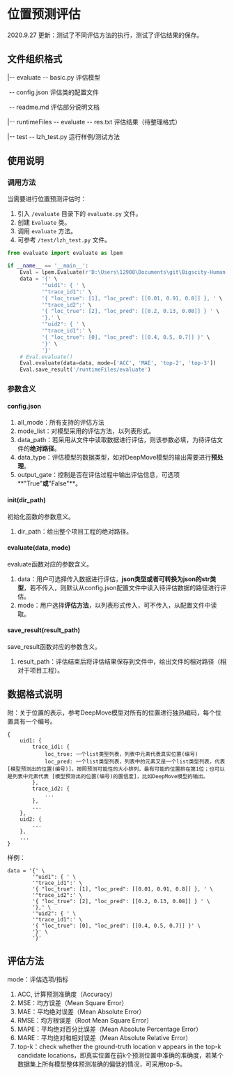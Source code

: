 # 位置预测评估

2020.9.27 更新：测试了不同评估方法的执行，测试了评估结果的保存。

## 文件组织格式

|-- evaluate -- basic.py 评估模型

​					  -- config.json 评估类的配置文件

​					  -- readme.md 评估部分说明文档

|-- runtimeFiles -- evaluate -- res.txt 评估结果（待整理格式）

|-- test -- lzh_test.py	运行样例/测试方法

## 使用说明

### 调用方法

当需要进行位置预测评估时：

1. 引入 `/evaluate` 目录下的 `evaluate.py` 文件。
2. 创建 `Evaluate` 类。
3. 调用 `evaluate` 方法。
4. 可参考 `/test/lzh_test.py` 文件。

```python
from evaluate import evaluate as lpem

if __name__ == '__main__':
    Eval = lpem.Evaluate(r'D:\Users\12908\Documents\git\Bigscity-Human-Mobility-Prediction-Toolkit')
    data = '{' \
           '"uid1": { ' \
           '"trace_id1":' \
           '{ "loc_true": [1], "loc_pred": [[0.01, 0.91, 0.8]] }, ' \
           '"trace_id2":' \
           '{ "loc_true": [2], "loc_pred": [[0.2, 0.13, 0.08]] } ' \
           '},' \
           '"uid2": { ' \
           '"trace_id1":' \
           '{ "loc_true": [0], "loc_pred": [[0.4, 0.5, 0.7]] }' \
           '}' \
           '}'
    # Eval.evaluate()
    Eval.evaluate(data=data, mode=['ACC', 'MAE', 'top-2', 'top-3'])
    Eval.save_result('/runtimeFiles/evaluate')
```

### 参数含义

#### config.json

1. all_mode：所有支持的评估方法
2. mode_list：对模型采用的评估方法，以列表形式。
3. data_path：若采用从文件中读取数据进行评估，则该参数必填，为待评估文件的**绝对路径**。
4. data_type：评估模型的数据类型，如对DeepMove模型的输出需要进行**预处理**。
5. output_gate：控制是否在评估过程中输出评估信息，可选项**"True"**或**"False"**。

#### __init__(dir_path)

初始化函数的参数意义。

1. dir_path：给出整个项目工程的绝对路径。

#### evaluate(data, mode)

evaluate函数对应的参数含义。

1. data：用户可选择传入数据进行评估，**json类型或者可转换为json的str类型**，若不传入，则默认从config.json配置文件中读入待评估数据的路径进行评估。
2. mode：用户选择**评估方法**，以列表形式传入，可不传入，从配置文件中读取。

#### save_result(result_path)

save_result函数对应的参数含义。

1. result_path：评估结束后将评估结果保存到文件中，给出文件的相对路径（相对于项目工程）。

## 数据格式说明

附：关于位置的表示，参考DeepMove模型对所有的位置进行独热编码，每个位置具有一个编号。

```
{
	uid1: {
		trace_id1: {
			loc_true: 一个list类型列表，列表中元素代表真实位置(编号)
			loc_pred: 一个list类型列表，列表中的元素又是一个list类型列表，代表 [模型预测出的位置(编号)]。按照预测可能性的大小排列，最有可能的位置排在第1位；也可以是列表中元素代表 [模型预测出的位置(编号)的置信度]，比如DeepMove模型的输出。
		},
		trace_id2: {
			...
		},
		...
	},
	uid2: {
		...
	},
	...
}
```

样例：

```
data = '{' \
        '"uid1": { ' \
        '"trace_id1":' \
        '{ "loc_true": [1], "loc_pred": [[0.01, 0.91, 0.8]] }, ' \
        '"trace_id2":' \
        '{ "loc_true": [2], "loc_pred": [[0.2, 0.13, 0.08]] } ' \
        '},' \
        '"uid2": { ' \
        '"trace_id1":' \
        '{ "loc_true": [0], "loc_pred": [[0.4, 0.5, 0.7]] }' \
        '}' \
        '}'
```

## 评估方法

mode：评估选项/指标

1. ACC, 计算预测准确度（Accuracy）
2. MSE：均方误差（Mean Square Error）
3. MAE：平均绝对误差（Mean Absolute Error）
4. RMSE：均方根误差（Root Mean Square Error）
5. MAPE：平均绝对百分比误差（Mean Absolute Percentage Error）
6. MARE：平均绝对和相对误差（Mean Absolute Relative Error）
7. top-k：check whether the ground-truth location v appears in the top-k candidate locations，即真实位置在前k个预测位置中准确的准确度，若某个数据集上所有模型整体预测准确的偏低的情况，可采用top-5。